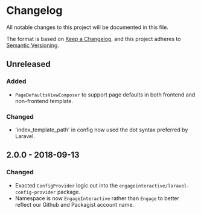# Changelog
All notable changes to this project will be documented in this file.

The format is based on [Keep a Changelog](https://keepachangelog.com/en/1.0.0/),
and this project adheres to [Semantic Versioning](https://semver.org/spec/v2.0.0.html).

## Unreleased
### Added
- `PageDefaultsViewComposer` to support page defaults in both frontend and non-frontend template.
### Changed
- 'index_template_path' in config now used the dot syntax preferred by Laravel.

## 2.0.0 - 2018-09-13
### Changed
- Exacted `ConfigProvider` logic out into the `engageinteractive/laravel-config-provider` package.
- Namespace is now `EngageInteractive` rather than `Engage` to better reflect our Github and Packagist account name.
